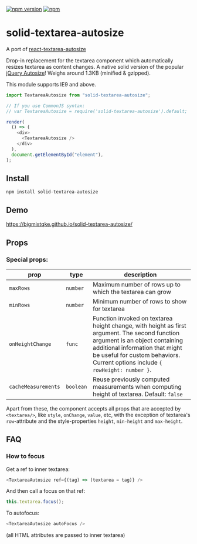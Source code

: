 [![npm version](https://img.shields.io/npm/v/solid-textarea-autosize.svg)](https://www.npmjs.com/package/solid-textarea-autosize)
[![npm](https://img.shields.io/npm/dm/solid-textarea-autosize.svg)](https://www.npmjs.com/package/solid-textarea-autosize)

# solid-textarea-autosize

A port of [react-textarea-autosize](https://github.com/Andarist/react-textarea-autosize)

Drop-in replacement for the textarea component which automatically resizes
textarea as content changes. A native solid version of the popular
[jQuery Autosize](http://www.jacklmoore.com/autosize/)! Weighs
around <span class="weight">1.3KB</span> (minified & gzipped).

This module supports IE9 and above.

```javascript
import TextareaAutosize from "solid-textarea-autosize";

// If you use CommonJS syntax:
// var TextareaAutosize = require('solid-textarea-autosize').default;

render(
  () => (
    <div>
      <TextareaAutosize />
    </div>
  ),
  document.getElementById("element"),
);
```

## Install

`npm install solid-textarea-autosize`

## Demo

https://bigmistqke.github.io/solid-textarea-autosize/

## Props

### Special props:

| prop                | type      | description                                                                                                                                                                                                                                        |
| ------------------- | --------- | -------------------------------------------------------------------------------------------------------------------------------------------------------------------------------------------------------------------------------------------------- |
| `maxRows`           | `number`  | Maximum number of rows up to which the textarea can grow                                                                                                                                                                                           |
| `minRows`           | `number`  | Minimum number of rows to show for textarea                                                                                                                                                                                                        |
| `onHeightChange`    | `func`    | Function invoked on textarea height change, with height as first argument. The second function argument is an object containing additional information that might be useful for custom behaviors. Current options include `{ rowHeight: number }`. |
| `cacheMeasurements` | `boolean` | Reuse previously computed measurements when computing height of textarea. Default: `false`                                                                                                                                                         |

Apart from these, the component accepts all props that are accepted by `<textarea/>`, like `style`, `onChange`, `value`, etc, with the exception of textarea's `row`-attribute and the style-properties `height`, `min-height` and `max-height`.

## FAQ

### How to focus

Get a ref to inner textarea:

```js
<TextareaAutosize ref={(tag) => (textarea = tag)} />
```

And then call a focus on that ref:

```js
this.textarea.focus();
```

To autofocus:

```js
<TextareaAutosize autoFocus />
```

(all HTML attributes are passed to inner textarea)
